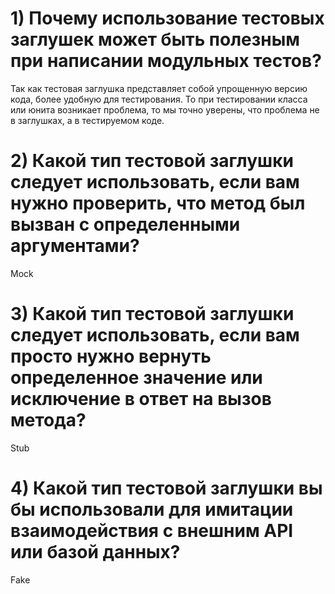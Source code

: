 # 1)  Почему использование тестовых заглушек может быть полезным при написании модульных тестов?
Так как тестовая заглушка представляет собой упрощенную версию кода, более удобную для тестирования. То при тестировании класса или юнита возникает проблема, то мы точно уверены, что проблема не в заглушках, а в тестируемом коде.

# 2) Какой тип тестовой заглушки следует использовать, если вам нужно проверить, что метод был вызван с определенными аргументами?
Mock

# 3) Какой тип тестовой заглушки следует использовать, если вам просто нужно вернуть определенное значение или исключение в ответ на вызов метода?
Stub

# 4) Какой тип тестовой заглушки вы бы использовали для имитации  взаимодействия с внешним API или базой данных?
Fake